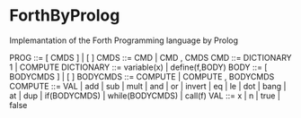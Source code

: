# ForthByProlog
Implemantation of the Forth Programming language by Prolog

PROG ::= [ CMDS ]
| [ ]
CMDS ::= CMD
| CMD , CMDS
CMD ::= DICTIONARY
1
| COMPUTE
DICTIONARY ::= variable(x)
| define(f,BODY)
BODY ::= [ BODYCMDS ]
| [ ]
BODYCMDS ::= COMPUTE
| COMPUTE , BODYCMDS
COMPUTE ::= VAL
| add
| sub
| mult
| and
| or
| invert
| eq
| le
| dot
| bang
| at
| dup
| if(BODYCMDS)
| while(BODYCMDS)
| call(f)
VAL ::= x | n | true | false
